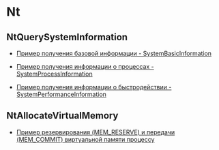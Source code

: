 # Nt

## NtQuerySystemInformation

- [Пример получения базовой информации - SystemBasicInformation](NtQuerySystemInformation/Example1)

- [Пример получения информации о процессах - SystemProcessInformation](NtQuerySystemInformation/Example2)

- [Пример получения информации о быстродействии - SystemPerformanceInformation](NtQuerySystemInformation/Example3)

## NtAllocateVirtualMemory

- [Пример резервирования (MEM_RESERVE) и передачи (MEM_COMMIT) виртуальной памяти процессу](NtAllocateVirtualMemory/Example1)

